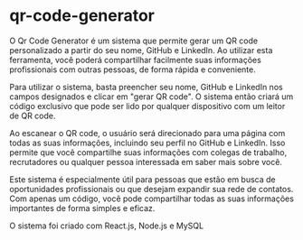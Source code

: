 # qr-code-generator


O Qr Code Generator é um sistema que permite gerar um QR code personalizado a partir do seu nome, GitHub e LinkedIn. Ao utilizar esta ferramenta, você poderá compartilhar facilmente suas informações profissionais com outras pessoas, de forma rápida e conveniente.

Para utilizar o sistema, basta preencher seu nome, GitHub e LinkedIn nos campos designados e clicar em "gerar QR code". O sistema então criará um código exclusivo que pode ser lido por qualquer dispositivo com um leitor de QR code.

Ao escanear o QR code, o usuário será direcionado para uma página com todas as suas informações, incluindo seu perfil no GitHub e LinkedIn. Isso permite que você compartilhe suas informações com colegas de trabalho, recrutadores ou qualquer pessoa interessada em saber mais sobre você.

Este sistema é especialmente útil para pessoas que estão em busca de oportunidades profissionais ou que desejam expandir sua rede de contatos. Com apenas um código, você pode compartilhar todas as suas informações importantes de forma simples e eficaz.

O sistema foi criado com React.js, Node.js e MySQL
